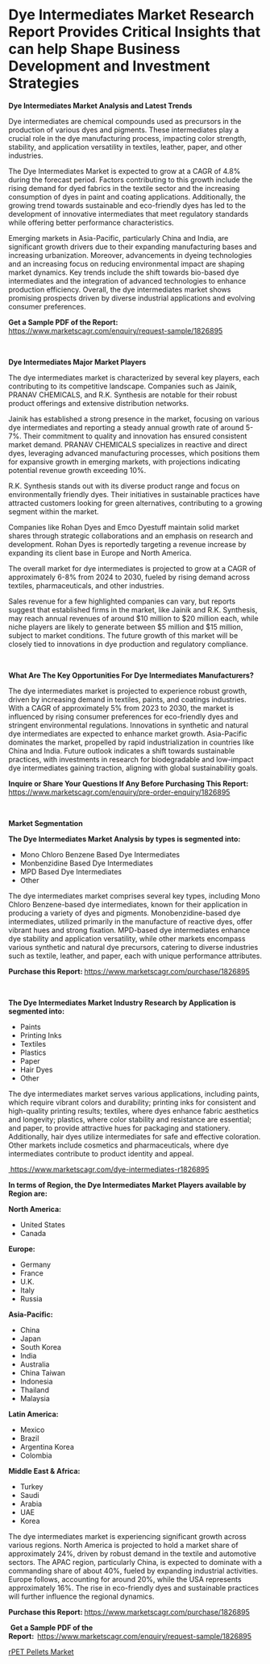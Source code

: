 <p><h1>Dye Intermediates Market Research Report Provides Critical Insights that can help Shape Business Development and Investment Strategies</h1></p><p><strong>Dye Intermediates Market Analysis and Latest Trends</strong></p>
<p><p>Dye intermediates are chemical compounds used as precursors in the production of various dyes and pigments. These intermediates play a crucial role in the dye manufacturing process, impacting color strength, stability, and application versatility in textiles, leather, paper, and other industries. </p><p>The Dye Intermediates Market is expected to grow at a CAGR of 4.8% during the forecast period. Factors contributing to this growth include the rising demand for dyed fabrics in the textile sector and the increasing consumption of dyes in paint and coating applications. Additionally, the growing trend towards sustainable and eco-friendly dyes has led to the development of innovative intermediates that meet regulatory standards while offering better performance characteristics.</p><p>Emerging markets in Asia-Pacific, particularly China and India, are significant growth drivers due to their expanding manufacturing bases and increasing urbanization. Moreover, advancements in dyeing technologies and an increasing focus on reducing environmental impact are shaping market dynamics. Key trends include the shift towards bio-based dye intermediates and the integration of advanced technologies to enhance production efficiency. Overall, the dye intermediates market shows promising prospects driven by diverse industrial applications and evolving consumer preferences.</p></p>
<p><strong>Get a Sample PDF of the Report:&nbsp;</strong> <a href="https://www.marketscagr.com/enquiry/request-sample/1826895?utm_campaign=3137&utm_medium=2&utm_source=Github&utm_content=ia&utm_term=02042025&utm_id=dye-intermediates">https://www.marketscagr.com/enquiry/request-sample/1826895</a></p>
<p>&nbsp;</p>
<p><strong>Dye Intermediates Major Market Players</strong></p>
<p><p>The dye intermediates market is characterized by several key players, each contributing to its competitive landscape. Companies such as Jainik, PRANAV CHEMICALS, and R.K. Synthesis are notable for their robust product offerings and extensive distribution networks. </p><p>Jainik has established a strong presence in the market, focusing on various dye intermediates and reporting a steady annual growth rate of around 5-7%. Their commitment to quality and innovation has ensured consistent market demand. PRANAV CHEMICALS specializes in reactive and direct dyes, leveraging advanced manufacturing processes, which positions them for expansive growth in emerging markets, with projections indicating potential revenue growth exceeding 10%.</p><p>R.K. Synthesis stands out with its diverse product range and focus on environmentally friendly dyes. Their initiatives in sustainable practices have attracted customers looking for green alternatives, contributing to a growing segment within the market. </p><p>Companies like Rohan Dyes and Emco Dyestuff maintain solid market shares through strategic collaborations and an emphasis on research and development. Rohan Dyes is reportedly targeting a revenue increase by expanding its client base in Europe and North America.</p><p>The overall market for dye intermediates is projected to grow at a CAGR of approximately 6-8% from 2024 to 2030, fueled by rising demand across textiles, pharmaceuticals, and other industries. </p><p>Sales revenue for a few highlighted companies can vary, but reports suggest that established firms in the market, like Jainik and R.K. Synthesis, may reach annual revenues of around $10 million to $20 million each, while niche players are likely to generate between $5 million and $15 million, subject to market conditions. The future growth of this market will be closely tied to innovations in dye production and regulatory compliance.</p></p>
<p>&nbsp;</p>
<p><strong>What Are The Key Opportunities For Dye Intermediates Manufacturers?</strong></p>
<p><p>The dye intermediates market is projected to experience robust growth, driven by increasing demand in textiles, paints, and coatings industries. With a CAGR of approximately 5% from 2023 to 2030, the market is influenced by rising consumer preferences for eco-friendly dyes and stringent environmental regulations. Innovations in synthetic and natural dye intermediates are expected to enhance market growth. Asia-Pacific dominates the market, propelled by rapid industrialization in countries like China and India. Future outlook indicates a shift towards sustainable practices, with investments in research for biodegradable and low-impact dye intermediates gaining traction, aligning with global sustainability goals.</p></p>
<p><strong>Inquire or Share Your Questions If Any Before Purchasing This Report:</strong> <a href="https://www.marketscagr.com/enquiry/pre-order-enquiry/1826895?utm_campaign=3137&utm_medium=2&utm_source=Github&utm_content=ia&utm_term=02042025&utm_id=dye-intermediates">https://www.marketscagr.com/enquiry/pre-order-enquiry/1826895</a></p>
<p>&nbsp;</p>
<p><strong>Market Segmentation</strong></p>
<p><strong>The Dye Intermediates Market Analysis by types is segmented into:</strong></p>
<p><ul><li>Mono Chloro Benzene Based Dye Intermediates</li><li>Monbenzidine Based Dye Intermediates</li><li>MPD Based Dye Intermediates</li><li>Other</li></ul></p>
<p><p>The dye intermediates market comprises several key types, including Mono Chloro Benzene-based dye intermediates, known for their application in producing a variety of dyes and pigments. Monobenzidine-based dye intermediates, utilized primarily in the manufacture of reactive dyes, offer vibrant hues and strong fixation. MPD-based dye intermediates enhance dye stability and application versatility, while other markets encompass various synthetic and natural dye precursors, catering to diverse industries such as textile, leather, and paper, each with unique performance attributes.</p></p>
<p><strong>Purchase this Report:&nbsp;</strong><a href="https://www.marketscagr.com/purchase/1826895?utm_campaign=3137&utm_medium=2&utm_source=Github&utm_content=ia&utm_term=02042025&utm_id=dye-intermediates">https://www.marketscagr.com/purchase/1826895</a></p>
<p>&nbsp;</p>
<p><strong>The Dye Intermediates Market Industry Research by Application is segmented into:</strong></p>
<p><ul><li>Paints</li><li>Printing Inks</li><li>Textiles</li><li>Plastics</li><li>Paper</li><li>Hair Dyes</li><li>Other</li></ul></p>
<p><p>The dye intermediates market serves various applications, including paints, which require vibrant colors and durability; printing inks for consistent and high-quality printing results; textiles, where dyes enhance fabric aesthetics and longevity; plastics, where color stability and resistance are essential; and paper, to provide attractive hues for packaging and stationery. Additionally, hair dyes utilize intermediates for safe and effective coloration. Other markets include cosmetics and pharmaceuticals, where dye intermediates contribute to product identity and appeal.</p></p>
<p><a href="https://www.marketscagr.com/dye-intermediates-r1826895?utm_campaign=3137&utm_medium=2&utm_source=Github&utm_content=ia&utm_term=02042025&utm_id=dye-intermediates">&nbsp;https://www.marketscagr.com/dye-intermediates-r1826895</a></p>
<p><strong>In terms of Region, the Dye Intermediates Market Players available by Region are:</strong></p>
<p>
    <p> <strong> North America: </strong>
        <ul>
            <li>United States</li>
            <li>Canada</li>
        </ul>
        </p> 
    <p> <strong> Europe: </strong>
        <ul>
            <li>Germany</li>
            <li>France</li>
            <li>U.K.</li>
            <li>Italy</li>
            <li>Russia</li>
        </ul>
        </p> 
    <p> <strong> Asia-Pacific: </strong>
        <ul>
            <li>China</li>
            <li>Japan</li>
            <li>South Korea</li>
            <li>India</li>
            <li>Australia</li>
            <li>China Taiwan</li>
            <li>Indonesia</li>
            <li>Thailand</li>
            <li>Malaysia</li>
        </ul>
        </p> 
    <p> <strong> Latin America: </strong>
        <ul>
            <li>Mexico</li>
            <li>Brazil</li>
            <li>Argentina Korea</li>
            <li>Colombia</li>
        </ul>
        </p> 
    <p> <strong> Middle East & Africa: </strong>
        <ul>
            <li>Turkey</li>
            <li>Saudi</li>
            <li>Arabia</li>
            <li>UAE</li>
            <li>Korea</li>
        </ul>
    </p>
    </p>
<p><p>The dye intermediates market is experiencing significant growth across various regions. North America is projected to hold a market share of approximately 24%, driven by robust demand in the textile and automotive sectors. The APAC region, particularly China, is expected to dominate with a commanding share of about 40%, fueled by expanding industrial activities. Europe follows, accounting for around 20%, while the USA represents approximately 16%. The rise in eco-friendly dyes and sustainable practices will further influence the regional dynamics.</p></p>
<p><strong>Purchase this Report: </strong><a href="https://www.marketscagr.com/purchase/1826895?utm_campaign=3137&utm_medium=2&utm_source=Github&utm_content=ia&utm_term=02042025&utm_id=dye-intermediates">https://www.marketscagr.com/purchase/1826895</a></p>
<p>&nbsp;<strong>Get a Sample PDF of the Report:&nbsp;&nbsp;</strong><a href="https://www.marketscagr.com/enquiry/request-sample/1826895?utm_campaign=3137&utm_medium=2&utm_source=Github&utm_content=ia&utm_term=02042025&utm_id=dye-intermediates">https://www.marketscagr.com/enquiry/request-sample/1826895</a></p>
<p><strong></strong></p>
<p><p><a href="https://github.com/ugurgyuri/Market-Research-Report-List-1/blob/main/rpet-pellets-market.md?utm_campaign=3137&utm_medium=2&utm_source=Github&utm_content=ia&utm_term=02042025&utm_id=dye-intermediates">rPET Pellets Market</a></p></p>
